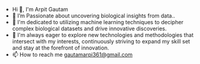 - Hi 👋, I'm Arpit Gautam
- 👀 I’m Passionate about uncovering biological insights from data..
- 🌱 I'm dedicated to utilizing machine learning techniques to decipher complex biological datasets and drive innovative discoveries.
- 💞️  I'm always eager to explore new technologies and methodologies that intersect with my interests, continuously striving to expand my skill set and stay at the forefront of innovation.
- 📫 How to reach me gautamarpi361@gmail.com

  

<!---
gautamarpit/gautamarpit is a ✨ special ✨ repository because its `README.md` (this file) appears on your GitHub profile.
You can click the Preview link to take a look at your changes.
--->
